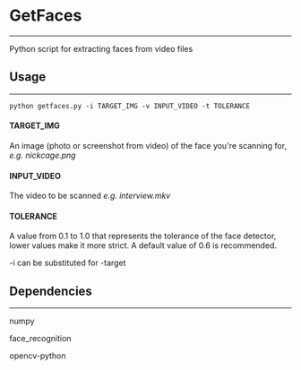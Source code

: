 # GetFaces
***
Python script for extracting faces from video files


## Usage
***
`python getfaces.py -i TARGET_IMG -v INPUT_VIDEO -t TOLERANCE`

#### TARGET_IMG
An image (photo or screenshot from video) of the face you're scanning for, *e.g. nickcage.png*
#### INPUT_VIDEO
The video to be scanned *e.g. interview.mkv*
#### TOLERANCE
A value from 0.1 to 1.0 that represents the tolerance of the face detector, lower values make it more strict. A default value of 0.6 is recommended.

-i can be substituted for -target

## Dependencies
***
numpy

face_recognition

opencv-python
